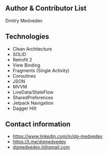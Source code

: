 ## Author & Contributor List
Dmitry Medvedev

## Technologies
* Clean Architecture
* SOLID
* Retrofit 2
* View Binding
* Fragments (Single Activity)
* Coroutines
* JSON
* MVVM
* LiveData/StateFlow
* SharedPreferences
* Jetpack Navigation
* Dagger Hilt

## Contact information
* https://www.linkedin.com/in/dg-medvedev
* https://t.me/dgmedvedev
* dgmedvedev.it@gmail.com
